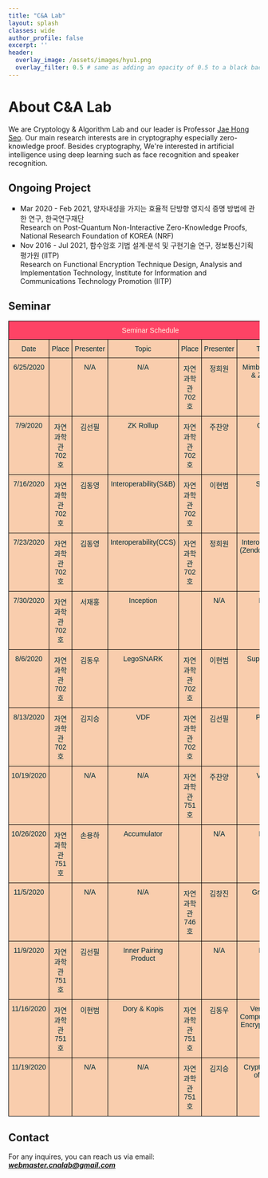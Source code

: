 ```yaml
---
title: "C&A Lab"
layout: splash
classes: wide
author_profile: false
excerpt: ''
header:
  overlay_image: /assets/images/hyu1.png
  overlay_filter: 0.5 # same as adding an opacity of 0.5 to a black background
---
```


# About C&A Lab

We are Cryptology & Algorithm Lab and our leader is Professor [Jae Hong Seo](https://sites.google.com/site/jhsbhs/). Our main research interests are in cryptography especially zero-knowledge proof. Besides cryptography, We're interested in artificial intelligence using deep learning such as face recognition and speaker recognition.

## Ongoing Project

<ul type="square">
    <li>
        Mar 2020 - Feb 2021, 양자내성을 가지는 효율적 단방향 영지식 증명 방법에 관한 연구, 한국연구재단
        <br>
        Research on Post-Quantum Non-Interactive Zero-Knowledge Proofs, National Research Foundation of KOREA (NRF)
    </li>
    <li>
        Nov 2016 - Jul 2021, 함수암호 기법 설계·분석 및 구현기술 연구, 정보통신기획평가원 (IITP)
        <br>
        Research on Functional Encryption Technique Design, Analysis and Implementation Technology, Institute for Information and Communications Technology Promotion (IITP)
    </li>
</ul>    

## Seminar

<style type="text/css">
.tg  {border-collapse:collapse;border-color:#C44D58;border-spacing:0;}
.tg td{background-color:#F9CDAD;border-color:#C44D58;border-style:solid;border-width:1px;color:#002b36;
  font-family:Arial, sans-serif;font-size:14px;overflow:hidden;padding:10px 5px;word-break:normal;}
.tg th{background-color:#FE4365;border-color:#C44D58;border-style:solid;border-width:1px;color:#fdf6e3;
  font-family:Arial, sans-serif;font-size:14px;font-weight:normal;overflow:hidden;padding:10px 5px;word-break:normal;}
.tg .tg-wp8o{border-color:#000000;text-align:center;vertical-align:top}
</style>
<table class="tg">
<thead>
  <tr>
    <th class="tg-wp8o" colspan="7">Seminar Schedule</th>
  </tr>
</thead>
<tbody>
  <tr>
    <td class="tg-wp8o">Date</td>
    <td class="tg-wp8o">Place</td>
    <td class="tg-wp8o">Presenter</td>
    <td class="tg-wp8o">Topic</td>
    <td class="tg-wp8o">Place</td>
    <td class="tg-wp8o">Presenter</td>
    <td class="tg-wp8o">Topic</td>
  </tr>
  <tr>
    <td class="tg-wp8o">6/25/2020</td>
    <td class="tg-wp8o"></td>
    <td class="tg-wp8o">N/A</td>
    <td class="tg-wp8o">N/A</td>
    <td class="tg-wp8o">자연과학관 702호</td>
    <td class="tg-wp8o">정희원</td>
    <td class="tg-wp8o">Mimblewimble &amp; Zether</td>
  </tr>
  <tr>
    <td class="tg-wp8o">7/9/2020</td>
    <td class="tg-wp8o">자연과학관 702호</td>
    <td class="tg-wp8o">김선필</td>
    <td class="tg-wp8o">ZK Rollup</td>
    <td class="tg-wp8o">자연과학관 702호</td>
    <td class="tg-wp8o">주찬양</td>
    <td class="tg-wp8o">GKR</td>
  </tr>
  <tr>
    <td class="tg-wp8o">7/16/2020</td>
    <td class="tg-wp8o">자연과학관 702호</td>
    <td class="tg-wp8o">김동영</td>
    <td class="tg-wp8o">Interoperability(S&amp;B)</td>
    <td class="tg-wp8o">자연과학관 702호</td>
    <td class="tg-wp8o">이현범</td>
    <td class="tg-wp8o">Sonic</td>
  </tr>
  <tr>
    <td class="tg-wp8o">7/23/2020</td>
    <td class="tg-wp8o">자연과학관 702호</td>
    <td class="tg-wp8o">김동영</td>
    <td class="tg-wp8o">Interoperability(CCS)</td>
    <td class="tg-wp8o">자연과학관 702호</td>
    <td class="tg-wp8o">정희원</td>
    <td class="tg-wp8o">Interoperability (Zendoo+alpha)</td>
  </tr>
  <tr>
    <td class="tg-wp8o">7/30/2020</td>
    <td class="tg-wp8o">자연과학관 702호</td>
    <td class="tg-wp8o">서재홍</td>
    <td class="tg-wp8o">Inception</td>
    <td class="tg-wp8o"></td>
    <td class="tg-wp8o">N/A</td>
    <td class="tg-wp8o">N/A</td>
  </tr>
  <tr>
    <td class="tg-wp8o">8/6/2020</td>
    <td class="tg-wp8o">자연과학관 702호</td>
    <td class="tg-wp8o">김동우</td>
    <td class="tg-wp8o">LegoSNARK</td>
    <td class="tg-wp8o">자연과학관 702호</td>
    <td class="tg-wp8o">이현범</td>
    <td class="tg-wp8o">Supersonic</td>
  </tr>
  <tr>
    <td class="tg-wp8o">8/13/2020</td>
    <td class="tg-wp8o">자연과학관 702호</td>
    <td class="tg-wp8o">김지승</td>
    <td class="tg-wp8o">VDF</td>
    <td class="tg-wp8o">자연과학관 702호</td>
    <td class="tg-wp8o">김선필</td>
    <td class="tg-wp8o">Plonk</td>
  </tr>
  <tr>
    <td class="tg-wp8o">10/19/2020</td>
    <td class="tg-wp8o"></td>
    <td class="tg-wp8o">N/A</td>
    <td class="tg-wp8o">N/A</td>
    <td class="tg-wp8o">자연과학관 751호</td>
    <td class="tg-wp8o">주찬양</td>
    <td class="tg-wp8o">Virgo</td>
  </tr>
  <tr>
    <td class="tg-wp8o">10/26/2020</td>
    <td class="tg-wp8o">자연과학관 751호</td>
    <td class="tg-wp8o">손용하</td>
    <td class="tg-wp8o">Accumulator</td>
    <td class="tg-wp8o"></td>
    <td class="tg-wp8o">N/A</td>
    <td class="tg-wp8o">N/A</td>
  </tr>
  <tr>
    <td class="tg-wp8o">11/5/2020</td>
    <td class="tg-wp8o"></td>
    <td class="tg-wp8o">N/A</td>
    <td class="tg-wp8o">N/A</td>
    <td class="tg-wp8o">자연과학관 746호</td>
    <td class="tg-wp8o">김창진</td>
    <td class="tg-wp8o">Groth16</td>
  </tr>
  <tr>
    <td class="tg-wp8o">11/9/2020</td>
    <td class="tg-wp8o">자연과학관 751호</td>
    <td class="tg-wp8o">김선필</td>
    <td class="tg-wp8o">Inner Pairing Product</td>
    <td class="tg-wp8o"></td>
    <td class="tg-wp8o">N/A</td>
    <td class="tg-wp8o">N/A</td>
  </tr>
  <tr>
    <td class="tg-wp8o">11/16/2020</td>
    <td class="tg-wp8o">자연과학관 751호</td>
    <td class="tg-wp8o">이현범</td>
    <td class="tg-wp8o">Dory &amp; Kopis</td>
    <td class="tg-wp8o">자연과학관 751호</td>
    <td class="tg-wp8o">김동우</td>
    <td class="tg-wp8o">Verifiable Computation on Encrypted Data</td>
  </tr>
  <tr>
    <td class="tg-wp8o">11/19/2020</td>
    <td class="tg-wp8o"></td>
    <td class="tg-wp8o">N/A</td>
    <td class="tg-wp8o">N/A</td>
    <td class="tg-wp8o">자연과학관 751호</td>
    <td class="tg-wp8o">김지승</td>
    <td class="tg-wp8o">Cryptanalysis of LPN</td>
  </tr>
</tbody>
</table>


## Contact

For any inquires, you can reach us via email: **_[webmaster.cnalab@gmail.com](mailto:webmaster.cnalab@gmail.com)_**